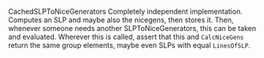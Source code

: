 CachedSLPToNiceGenerators
Completely independent implementation. Computes an SLP and maybe also the
nicegens, then stores it. Then, whenever someone needs another
SLPToNiceGenerators, this can be taken and evaluated.
Wherever this is called, assert that this and `CalcNiceGens` return the same
group elements, maybe even SLPs with equal `LinesOfSLP`.
